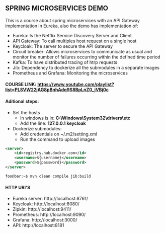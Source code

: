 ## SPRING MICROSERVICES DEMO
This is a course about spring microservices with an API Gateway implementation in Eureka, also the demo has implementation of:
* Eureka: Is the Netflix Service Discovery Server and Client
* API Gateway: To call multiples host request on a single host
* Keycloak: The server to secure the API Gateway
* Circuit breaker: Allows microservices to communicate as usual and monitor the number of failures occurring within the defined time period
* Kafka: To have distributed tracing of htrp requests
* Jib: Dependency to dockerize all the submodules in a separate images
* Prometheus and Grafana: Monitoring the microservices 

#### COURSE LINK: https://www.youtube.com/playlist?list=PLSVW22jAG8pBnhAdq9S8BpLnZ0_jVBj0c

#### Aditional steps:
* Set the hosts
    * In windows is in: **C:\Windows\System32\drivers\etc**
    * Add the line: **127.0.0.1 keycloak**
* Dockerize submodules:
    * Add credentials on ~/.m2/setting.xml
    * Run the command to upload images
```xml
<server>
    <id>registry.hub.docker.com</id>
    <username>${username}</username>
    <password>${password}</password>
</server>
```

```console
foo@bar:~$ mvn clean compile jib:build
```

#### HTTP URI'S
* Eureka server: http://localhost:8761/
* Keycloak: http://localhost:8080/
* Zipkin: http://localhost:9411/
* Prometheus: http://localhost:9090/
* Grafana: http://localhost:3000/
* API: http://localhost:8181